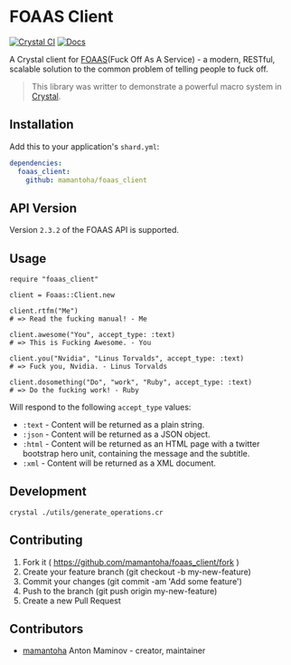 # FOAAS Client

[![Crystal CI](https://github.com/mamantoha/foaas_client/actions/workflows/crystal.yml/badge.svg)](https://github.com/mamantoha/foaas_client/actions/workflows/crystal.yml)
[![Docs](https://img.shields.io/badge/docs-available-brightgreen.svg)](https://mamantoha.github.io/foaas_client/)

A Crystal client for [FOAAS](https://github.com/tomdionysus/foaas)(Fuck Off As A Service) - a modern, RESTful, scalable solution to the common problem of telling people to fuck off.

> This library was writter to demonstrate a powerful macro system in [Crystal](https://crystal-lang.org/).

## Installation

Add this to your application's `shard.yml`:

```yaml
dependencies:
  foaas_client:
    github: mamantoha/foaas_client
```

## API Version

Version `2.3.2` of the FOAAS API is supported.

## Usage

```crystal
require "foaas_client"

client = Foaas::Client.new

client.rtfm("Me")
# => Read the fucking manual! - Me

client.awesome("You", accept_type: :text)
# => This is Fucking Awesome. - You

client.you("Nvidia", "Linus Torvalds", accept_type: :text)
# => Fuck you, Nvidia. - Linus Torvalds

client.dosomething("Do", "work", "Ruby", accept_type: :text)
# => Do the fucking work! - Ruby
```

Will respond to the following `accept_type` values:

* `:text` - Content will be returned as a plain string.
* `:json` - Content will be returned as a JSON object.
* `:html` - Content will be returned as an HTML page with a twitter bootstrap hero unit, containing the message and the subtitle.
* `:xml` - Content will be returned as a XML document.

## Development

```console
crystal ./utils/generate_operations.cr
```

## Contributing

1. Fork it ( https://github.com/mamantoha/foaas_client/fork )
2. Create your feature branch (git checkout -b my-new-feature)
3. Commit your changes (git commit -am 'Add some feature')
4. Push to the branch (git push origin my-new-feature)
5. Create a new Pull Request

## Contributors

* [mamantoha](https://github.com/mamantoha) Anton Maminov - creator, maintainer
